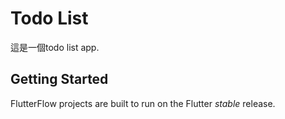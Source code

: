 # Todo List

這是一個todo list app. 

## Getting Started

FlutterFlow projects are built to run on the Flutter _stable_ release.
